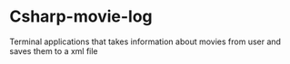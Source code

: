 # Csharp-movie-log

Terminal applications that takes information about movies from user and saves them to a xml file

